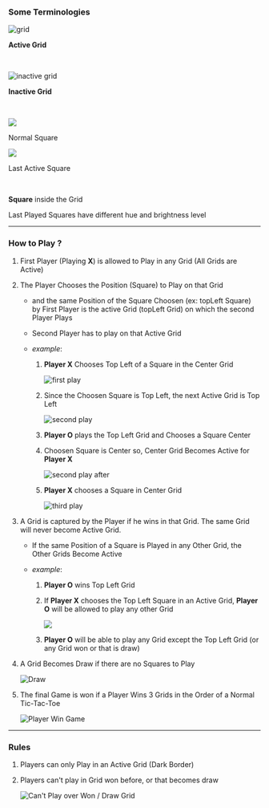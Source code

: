 ### Some Terminologies

![grid](assets/Screenshot_20221025_201540.png)

**Active Grid**

<br>

![inactive grid](assets/Screenshot_20221025_203902.png)

**Inactive Grid**

<br>

![](assets/Screenshot_20221025_204038.png)

Normal Square

![](assets/Screenshot_20221025_204029.png)

Last Active Square

<br>

**Square** inside the Grid

Last Played Squares have different hue and brightness level

  

* * *

  

### How to Play ?

1.  First Player (Playing **X**) is allowed to Play in any Grid (All Grids are Active)
    
2.  The Player Chooses the Position (Square) to Play on that Grid
    
    *   and the same Position of the Square Choosen (ex: topLeft Square) by First Player is the active Grid (topLeft Grid) on which the second Player Plays
        
    *   Second Player has to play on that Active Grid
        
    *   _example_:
        
        1.  **Player X** Chooses Top Left of a Square in the Center Grid
            
            ![first play](assets/Screenshot_20221025_201908.png)
        2.  Since the Choosen Square is Top Left, the next Active Grid is Top Left
            
            ![second play](assets/Screenshot_20221025_202011.png)
        3.  **Player O** plays the Top Left Grid and Chooses a Square Center
            
        4.  Choosen Square is Center so, Center Grid Becomes Active for **Player X**
            
            ![second play after](assets/Screenshot_20221025_202259.png)
        5.  **Player X** chooses a Square in Center Grid
            
            ![third play](assets/Screenshot_20221025_202324.png)

3.  A Grid is captured by the Player if he wins in that Grid. The same Grid will never become Active Grid.
    
    *   If the same Position of a Square is Played in any Other Grid, the Other Grids Become Active
    *   _example_:
        
        1.  **Player O** wins Top Left Grid
            
        2.  If **Player X** chooses the Top Left Square in an Active Grid, **Player O** will be allowed to play any other Grid
            
            ![](assets/Screenshot_20221025_202617.png)
        3.  **Player O** will be able to play any Grid except the Top Left Grid (or any Grid won or that is draw)
            

4.  A Grid Becomes Draw if there are no Squares to Play
    
    ![Draw](assets/Screenshot_20221025_202828_2.png)

5.  The final Game is won if a Player Wins 3 Grids in the Order of a Normal Tic-Tac-Toe
    
    ![Player Win Game](assets/Screenshot_20221025_203045.png)

* * *

### Rules

1.  Players can only Play in an Active Grid (Dark Border)
    
2.  Players can't play in Grid won before, or that becomes draw
    
    ![Can't Play over Won / Draw Grid](assets/Screenshot_20221025_202828.png)